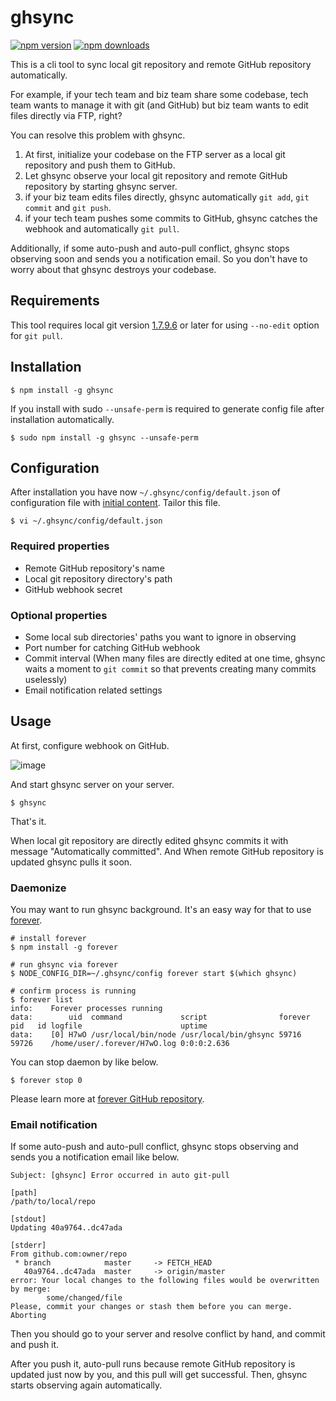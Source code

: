 # ghsync

[![npm version](https://img.shields.io/npm/v/ghsync.svg?style=flat-square)](https://www.npmjs.com/package/ghsync)
[![npm downloads](https://img.shields.io/npm/dm/ghsync.svg?style=flat-square)](https://www.npmjs.com/package/ghsync)

This is a cli tool to sync local git repository and remote GitHub repository automatically.

For example, if your tech team and biz team share some codebase, tech team wants to manage it with git (and GitHub) but biz team wants to edit files directly via FTP, right?

You can resolve this problem with ghsync.

1. At first, initialize your codebase on the FTP server as a local git repository and push them to GitHub.
1. Let ghsync observe your local git repository and remote GitHub repository by starting ghsync server.
1. if your biz team edits files directly, ghsync automatically `git add`, `git commit` and `git push`.
1. if your tech team pushes some commits to GitHub, ghsync catches the webhook and automatically `git pull`.

Additionally, if some auto-push and auto-pull conflict, ghsync stops observing soon and sends you a notification email. So you don't have to worry about that ghsync destroys your codebase.

## Requirements

This tool requires local git version [1.7.9.6](https://git-scm.com/docs/git-pull/1.7.9.6) or later for using `--no-edit` option for `git pull`. 

## Installation

```
$ npm install -g ghsync
```

If you install with sudo `--unsafe-perm` is required to generate config file after installation automatically.

```
$ sudo npm install -g ghsync --unsafe-perm
```

## Configuration

After installation you have now `~/.ghsync/config/default.json` of configuration file with [initial content](config/default.json.placeholder). Tailor this file.

```
$ vi ~/.ghsync/config/default.json
```

### Required properties

* Remote GitHub repository's name
* Local git repository directory's path
* GitHub webhook secret

### Optional properties

* Some local sub directories' paths you want to ignore in observing
* Port number for catching GitHub webhook
* Commit interval (When many files are directly edited at one time, ghsync waits a moment to `git commit` so that prevents creating many commits uselessly)
* Email notification related settings

## Usage

At first, configure webhook on GitHub.

![image](https://cloud.githubusercontent.com/assets/4360663/19375726/20bc35c0-9212-11e6-9425-9009128fb1d3.png)

And start ghsync server on your server.

```
$ ghsync
```

That's it.

When local git repository are directly edited ghsync commits it with message "Automatically committed". And When remote GitHub repository is updated ghsync pulls it soon.

### Daemonize

You may want to run ghsync background. It's an easy way for that to use [forever](https://github.com/foreverjs/forever).

```
# install forever
$ npm install -g forever

# run ghsync via forever
$ NODE_CONFIG_DIR=~/.ghsync/config forever start $(which ghsync)

# confirm process is running
$ forever list
info:    Forever processes running
data:        uid  command             script                forever pid   id logfile                      uptime
data:    [0] H7wO /usr/local/bin/node /usr/local/bin/ghsync 59716   59726    /home/user/.forever/H7wO.log 0:0:0:2.636
```

You can stop daemon by like below.

```
$ forever stop 0
```

Please learn more at [forever GitHub repository](https://github.com/foreverjs/forever).

### Email notification

If some auto-push and auto-pull conflict, ghsync stops observing and sends you a notification email like below.

```
Subject: [ghsync] Error occurred in auto git-pull

[path]
/path/to/local/repo

[stdout]
Updating 40a9764..dc47ada

[stderr]
From github.com:owner/repo
 * branch            master     -> FETCH_HEAD
   40a9764..dc47ada  master     -> origin/master
error: Your local changes to the following files would be overwritten by merge:
        some/changed/file
Please, commit your changes or stash them before you can merge.
Aborting
```

Then you should go to your server and resolve conflict by hand, and commit and push it.

After you push it, auto-pull runs because remote GitHub repository is updated just now by you, and this pull will get successful. Then, ghsync starts observing again automatically.
